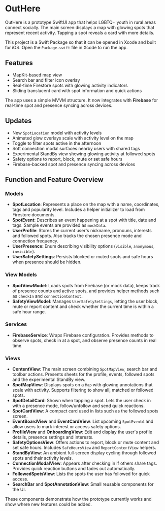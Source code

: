 # OutHere

OutHere is a prototype SwiftUI app that helps LGBTQ+ youth in rural areas connect socially. The main screen displays a map with glowing spots that represent recent activity. Tapping a spot reveals a card with more details.

This project is a Swift Package so that it can be opened in Xcode and built for iOS. Open the `Package.swift` file in Xcode to run the app.

## Features
- MapKit-based map view
- Search bar and filter icon overlay
- Real-time Firestore spots with glowing activity indicators
- Sliding translucent card with spot information and quick actions

The app uses a simple MVVM structure. It now integrates with **Firebase** for real‑time spot and presence syncing across devices.

## Updates
- New `SpotLocation` model with activity levels
- Animated glow overlays scale with activity level on the map
- Toggle to filter spots active in the afternoon
- Soft connection modal surfaces nearby users with shared tags
- Experimental StandBy view showing glowing activity at followed spots
- Safety options to report, block, mute or set safe hours
- Firebase-backed spot and presence syncing across devices

## Function and Feature Overview

### Models
- **SpotLocation**: Represents a place on the map with a name, coordinates, tags and popularity level. Includes a helper initializer to load from Firestore documents.
- **SpotEvent**: Describes an event happening at a spot with title, date and tags. Sample events are provided as `mockData`.
- **UserProfile**: Stores the current user's nickname, pronouns, interests and followed spots. Also tracks the chosen presence mode and connection frequency.
- **UserPresence**: Enum describing visibility options (`visible`, `anonymous`, `invisible`).
- **UserSafetySettings**: Persists blocked or muted spots and safe hours when presence should be hidden.

### View Models
- **SpotViewModel**: Loads spots from Firebase (or mock data), keeps track of presence counts and active spots, and provides helper methods such as `checkIn` and `connectionContext`.
- **SafetyViewModel**: Manages `UserSafetySettings`, letting the user block, mute or report content and check whether the current time is within a safe hour range.

### Services
- **FirebaseService**: Wraps Firebase configuration. Provides methods to observe spots, check in at a spot, and observe presence counts in real time.

### Views
- **ContentView**: The main screen combining `SpotMapView`, search bar and toolbar actions. Presents sheets for the profile, events, followed spots and the experimental StandBy view.
- **SpotMapView**: Displays spots on a `Map` with glowing annotations that scale with activity. Supports filtering to show all, matched or followed spots.
- **SpotDetailCard**: Shown when tapping a spot. Lets the user check in with a presence mode, follow/unfollow and send quick reactions.
- **SpotCardView**: A compact card used in lists such as the followed spots screen.
- **EventBoardView** and **EventCardView**: List upcoming `SpotEvent`s and allow users to mark interest or access safety options.
- **ProfileView** and **OnboardingView**: Edit and display the user's profile details, presence settings and interests.
- **SafetyOptionsView**: Offers actions to report, block or mute content and set safe hours. Includes `SafeHoursView` and `ReportContentView` helpers.
- **StandByView**: An ambient full‑screen display cycling through followed spots and their activity levels.
- **ConnectionModalView**: Appears after checking in if others share tags. Provides quick reaction buttons and fades out automatically.
- **FollowedSpotsView**: Lists the spots the user has followed for quick access.
- **SearchBar** and **SpotAnnotationView**: Small reusable components for the UI.

These components demonstrate how the prototype currently works and show where new features could be added.
